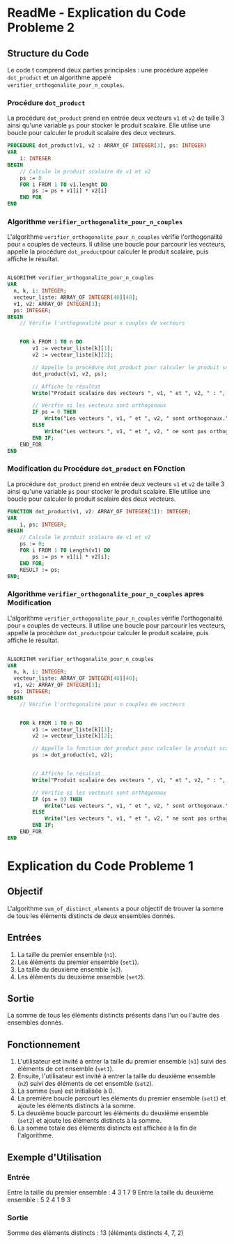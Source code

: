 # ReadMe - Explication du Code Probleme 2

## Structure du Code

Le code t comprend deux parties principales : une procédure appelée `dot_product` et un algorithme appelé `verifier_orthogonalite_pour_n_couples`.

### Procédure `dot_product`

La procédure `dot_product` prend en entrée deux vecteurs `v1` et `v2` de taille 3 ainsi qu'une variable `ps` pour stocker le produit scalaire. Elle utilise une boucle pour calculer le produit scalaire des deux vecteurs.

```pascal
PROCEDURE dot_product(v1, v2 : ARRAY_OF INTEGER[3], ps: INTEGER)
VAR
    i: INTEGER
BEGIN
    // Calcule le produit scalaire de v1 et v2
    ps := 0
    FOR i FROM 1 TO v1.lenght DO
        ps := ps + v1[i] * v2[i]
    END FOR
END
```

### Algorithme `verifier_orthogonalite_pour_n_couples`

L'algorithme `verifier_orthogonalite_pour_n_couples` vérifie l'orthogonalité pour `n` couples de vecteurs. Il utilise une boucle pour parcourir les vecteurs, appelle la procédure `dot_product`pour calculer le produit scalaire, puis affiche le résultat.

```pascal

ALGORITHM verifier_orthogonalite_pour_n_couples
VAR
  n, k, i: INTEGER;
  vecteur_liste: ARRAY_OF INTEGER[40][40];
  v1, v2: ARRAY_OF INTEGER[3];
  ps: INTEGER;
BEGIN
    // Vérifie l'orthogonalité pour n couples de vecteurs


    FOR k FROM 1 TO n DO
        v1 := vecteur_liste[k][1];
        v2 := vecteur_liste[k][2];

        // Appelle la procédure dot_product pour calculer le produit scalaire
        dot_product(v1, v2, ps);

        // Affiche le résultat
        Write("Produit scalaire des vecteurs ", v1, " et ", v2, " : ", ps);

        // Vérifie si les vecteurs sont orthogonaux
        IF ps = 0 THEN
            Write("Les vecteurs ", v1, " et ", v2, " sont orthogonaux.")
        ELSE
            Write("Les vecteurs ", v1, " et ", v2, " ne sont pas orthogonaux.")
        END IF;
    END_FOR
END

```

### Modification du Procédure `dot_product` en FOnction

La procédure `dot_product` prend en entrée deux vecteurs `v1` et `v2` de taille 3 ainsi qu'une variable `ps` pour stocker le produit scalaire. Elle utilise une boucle pour calculer le produit scalaire des deux vecteurs.

```pascal
FUNCTION dot_product(v1, v2: ARRAY_OF INTEGER[3]): INTEGER;
VAR
    i, ps: INTEGER;
BEGIN
    // Calcule le produit scalaire de v1 et v2
    ps := 0;
    FOR i FROM 1 TO Length(v1) DO
        ps := ps + v1[i] * v2[i];
    END FOR;
    RESULT := ps;
END;
```

### Algorithme `verifier_orthogonalite_pour_n_couples` apres Modification

L'algorithme `verifier_orthogonalite_pour_n_couples` vérifie l'orthogonalité pour `n` couples de vecteurs. Il utilise une boucle pour parcourir les vecteurs, appelle la procédure `dot_product`pour calculer le produit scalaire, puis affiche le résultat.

```pascal

ALGORITHM verifier_orthogonalite_pour_n_couples
VAR
  n, k, i: INTEGER;
  vecteur_liste: ARRAY_OF INTEGER[40][40];
  v1, v2: ARRAY_OF INTEGER[3];
  ps: INTEGER;
BEGIN
    // Vérifie l'orthogonalité pour n couples de vecteurs


    FOR k FROM 1 TO n DO
        v1 := vecteur_liste[k][1];
        v2 := vecteur_liste[k][2];

        // Appelle la fonction dot_product pour calculer le produit scalaire
        ps := dot_product(v1, v2);


        // Affiche le résultat
        Write("Produit scalaire des vecteurs ", v1, " et ", v2, " : ", ps);

        // Vérifie si les vecteurs sont orthogonaux
        IF (ps = 0) THEN
            Write("Les vecteurs ", v1, " et ", v2, " sont orthogonaux.")
        ELSE
            Write("Les vecteurs ", v1, " et ", v2, " ne sont pas orthogonaux.")
        END IF;
    END_FOR
END

```

# Explication du Code Probleme 1

## Objectif

L'algorithme `sum_of_distinct_elements` a pour objectif de trouver la somme de tous les éléments distincts de deux ensembles donnés.

## Entrées

1. La taille du premier ensemble (`n1`).
2. Les éléments du premier ensemble (`set1`).
3. La taille du deuxième ensemble (`n2`).
4. Les éléments du deuxième ensemble (`set2`).

## Sortie

La somme de tous les éléments distincts présents dans l'un ou l'autre des ensembles donnés.

## Fonctionnement

1. L'utilisateur est invité à entrer la taille du premier ensemble (`n1`) suivi des éléments de cet ensemble (`set1`).
2. Ensuite, l'utilisateur est invité à entrer la taille du deuxième ensemble (`n2`) suivi des éléments de cet ensemble (`set2`).
3. La somme (`sum`) est initialisée à 0.
4. La première boucle parcourt les éléments du premier ensemble (`set1`) et ajoute les éléments distincts à la somme.
5. La deuxième boucle parcourt les éléments du deuxième ensemble (`set2`) et ajoute les éléments distincts à la somme.
6. La somme totale des éléments distincts est affichée à la fin de l'algorithme.

## Exemple d'Utilisation

### Entrée

Entre la taille du premier ensemble : 4
3 1 7 9
Entre la taille du deuxième ensemble : 5
2 4 1 9 3

### Sortie

Somme des éléments distincts : 13 (éléments distincts 4, 7, 2)
